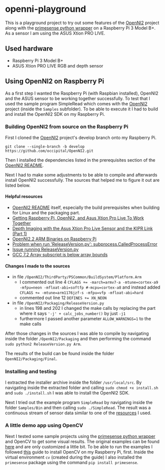 # openni-playground

This is a playground project to try out some features of the [OpenNI2](https://github.com/occipital/OpenNI2/tree/develop) project along with the [primesense python wrapper](https://github.com/elmonkey/Python_OpenNI2) on a Raspberry Pi 3 Model B+. As a sensor I am using the ASUS Xtion PRO LIVE.

## Used hardware

* Raspberry Pi 3 Model B+
* ASUS Xtion PRO LIVE RGB and depth sensor

## Using OpenNI2 on Raspberry Pi

As a first step I wanted the Raspberry Pi (with Raspbian installed), OpenNI2 and the ASUS sensor to be working together successfully. To test that I used the sample program SimpleRead which comes with the [OpenNI2](https://github.com/occipital/OpenNI2/tree/develop) project (inside the `Samples` subfolder). To be able to execute it I had to build and install the OpenNI2 SDK on my Raspberry Pi.

### Building OpenNI2 from source on the Raspberry Pi

First I cloned the [OpenNI2](https://github.com/occipital/OpenNI2.git) project's develop branch onto my Raspberry Pi.

```
git clone --single-branch -b develop https://github.com/occipital/OpenNI2.git
```

Then I installed the dependencies listed in the prerequisites section of the [OpenNI2 README](https://github.com/occipital/OpenNI2/tree/develop).

Next I had to make some adjustments to be able to compile and afterwards install OpenNI2 successfully. The sources that helped me to figure it out are listed below.

#### Helpful resources

* [OpenNI2 README](https://github.com/occipital/OpenNI2/tree/develop) itself, especially the build prerequisites when building for Linux and the packaging part.
* [Getting Raspberry Pi, OpenNI2, and Asus Xtion Pro Live To Work Together](https://ariandy1.wordpress.com/2013/02/27/getting-raspberry-pi-openni-and-asus-xtion-pro-live-to-work/)
* [Depth Imaging with the Asus Xtion Pro Live Sensor and the KIPR Link (Part 1)](http://files.kipr.org/gcer/2013/proceedings/Rand_Depth_Imaging_1.pdf)
* [OpenNI2.2 ARM Binaries on Raspberry Pi](https://forums.structure.io/t/openni2-2-arm-binaries-on-raspberry-pi/874/2)
* [Problem when run 'ReleaseVersion.py': subprocess.CalledProcessError](https://github.com/occipital/OpenNI2/issues/135)
* [Issue running ReleaseVersion.py](https://github.com/occipital/OpenNI2/issues/86)
* [GCC 7.2 Array subscript is below array bounds](https://www.bountysource.com/issues/58645535-gcc-7-2-array-subscript-is-below-array-bounds)

#### Changes I made to the sources

* in file `/OpenNI2/ThirdParty/PSCommon/BuildSystem/Platform.Arm`
  * I commented out line 4 `CFLAGS += -march=armv7-a -mtune=cortex-a9 -mfpu=neon -mfloat-abi=softfp #-mcpu=cortex-a8` and instead added `CFLAGS += -mtune=arm1176jzf-s -mfpu=vfp -mfloat-abi=hard`
  * commented out line 12 `DEFINES += XN_NEON`
* in file `/OpenNI2/Packaging/ReleaseVersion.py`
  * in lines 198 and 202 I changed the make calls by replacing the part where it says `'-j' + calc_jobs_number()` by just `-j1`
  * furthermore I passed another parameter `ALLOW_WARNINGS=1` to the make calls

After those changes in the sources I was able to compile by navigating inside the folder `/OpenNI2/Packaging` and then performing the command `sudo python2 ReleaseVersion.py Arm`.

The results of the build can be found inside the folder `OpenNI2/Packaging/Final`.

### Installing and testing

I extracted the installer archive inside the folder `/usr/local/src`. By navigating inside the extracted folder and calling `sudo chmod +x install.sh` and `sudo ./install.sh` I was able to install the OpenNI2 SDK.

Next I tried out the example program `SimpleRead` by navigating inside the folder `Samples/Bin` and then calling `sudo ./SimpleRead`. The result was a continuous stream of sensor data similar to one of the [resources](https://ariandy1.wordpress.com/2013/02/27/getting-raspberry-pi-openni-and-asus-xtion-pro-live-to-work/) I used.

### A little demo app using OpenCV

Next I tested some sample projects using the [primesense python wrapper](https://github.com/elmonkey/Python_OpenNI2) and OpenCV to get some visual results. The original examples can be found [here](https://github.com/elmonkey/Python_OpenNI2/blob/master/samples) and are only customized a little bit.
To be able to run the examples I followed [this](https://www.pyimagesearch.com/2017/09/04/raspbian-stretch-install-opencv-3-python-on-your-raspberry-pi/) guide to install OpenCV on my Raspberry Pi, first. Inside the virtual environment `cv` (created during the guide) I also installed the `primesense` package using the command `pip install primesense`.
